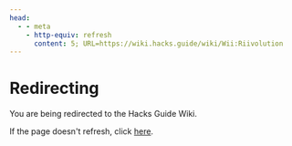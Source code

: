 ```yaml
---
head:
  - - meta
    - http-equiv: refresh
      content: 5; URL=https://wiki.hacks.guide/wiki/Wii:Riivolution
---
```


# Redirecting

You are being redirected to the Hacks Guide Wiki.

If the page doesn't refresh, click [here](https://wiki.hacks.guide/wiki/Wii:Riivolution).
